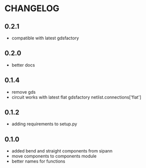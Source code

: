 # CHANGELOG

## 0.2.1

- compatible with latest gdsfactory

## 0.2.0

- better docs

## 0.1.4

- remove gds
- circuit works with latest flat gdsfactory netlist.connections['flat']

## 0.1.2

- adding requirements to setup.py

## 0.1.0

- added bend and straight components from sipann
- move components to components module
- better names for functions
